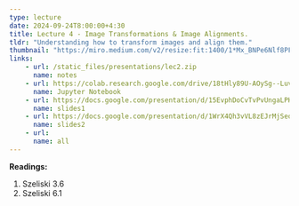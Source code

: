 ```yaml
---
type: lecture
date: 2024-09-24T8:00:00+4:30
title: Lecture 4 - Image Transformations & Image Alignments.
tldr: "Understanding how to transform images and align them."
thumbnail: "https://miro.medium.com/v2/resize:fit:1400/1*Mx_BNPe6Nlf8PFJx1n3PhQ.png"
links: 
    - url: /static_files/presentations/lec2.zip
      name: notes
    - url: https://colab.research.google.com/drive/18tHly89U-AOySg--LuvG7lEGA8s7A85F?usp=drive_link
      name: Jupyter Notebook
    - url: https://docs.google.com/presentation/d/15EvphDoCvTvPvUngaLPHOMt3A8WQ5sFE/edit?usp=drive_link&ouid=115767900275282252609&rtpof=true&sd=true
      name: slides1
    - url: https://docs.google.com/presentation/d/1WrX4Qh3vVL8zEJrMjSeq0tr4g1xW6aBQ/edit?usp=drive_link&ouid=115767900275282252609&rtpof=true&sd=true
      name: slides2
    - url: 
      name: all
---
```

**Readings:**
1. Szeliski 3.6
2. Szeliski 6.1	